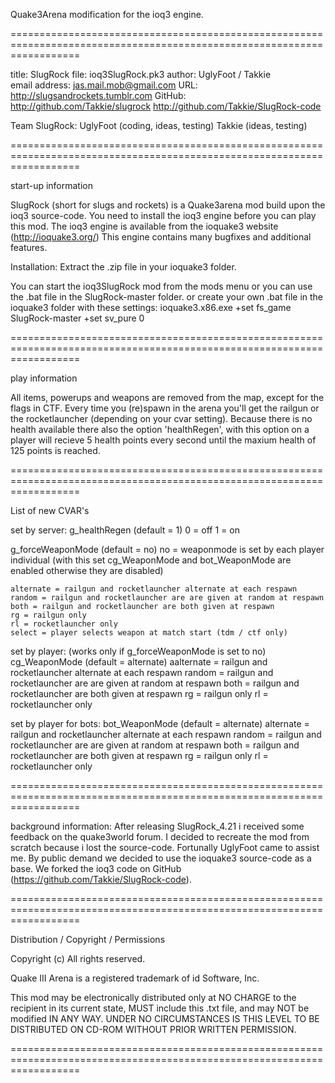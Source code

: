 Quake3Arena modification for the ioq3 engine.


========================================================================================================================

title: SlugRock
file: ioq3SlugRock.pk3
author: UglyFoot / Takkie           
email address: jas.mail.mob@gmail.com 
URL: http://slugsandrockets.tumblr.com
GitHub: http://github.com/Takkie/slugrock
        http://github.com/Takkie/SlugRock-code

Team SlugRock:	UglyFoot (coding, ideas, testing)
		Takkie	 (ideas, testing)	

========================================================================================================================

start-up information

SlugRock (short for slugs and rockets) is a Quake3arena mod build upon the ioq3 source-code.
You need to install the ioq3 engine before you can play this mod.
The ioq3 engine is available from the ioquake3 website (http://ioquake3.org/)
This engine contains many bugfixes and additional features.

Installation:
Extract the .zip file in your ioquake3 folder.

You can start the ioq3SlugRock mod from the mods menu
 or you can use the .bat file in the SlugRock-master folder.
 or create your own .bat file in the ioquake3 folder with these settings:
ioquake3.x86.exe +set fs_game SlugRock-master +set sv_pure 0


========================================================================================================================

play information

All items, powerups and weapons are removed from the map,
except for the flags in CTF.
Every time you (re)spawn in the arena you'll get the railgun
or the rocketlauncher (depending on your cvar setting).
Because there is no health available there also the option
'healthRegen', with this option on a player will recieve
5 health points every second until the maxium health of 125
points is reached. 

========================================================================================================================

List of new CVAR's

set by server:
g_healthRegen (default = 1)
	0 = off
	1 = on

g_forceWeaponMode (default = no)
	no = weaponmode is set by each player individual
		(with this set cg_WeaponMode and bot_WeaponMode are enabled
		otherwise they are disabled)

	alternate = railgun and rocketlauncher alternate at each respawn
	random = railgun and rocketlauncher are are given at random at respawn
	both = railgun and rocketlauncher are both given at respawn
	rg = railgun only
	rl = rocketlauncher only
	select = player selects weapon at match start (tdm / ctf only)

set by player:
(works only if g_forceWeaponMode is set to no)
cg_WeaponMode (default = alternate)
	aalternate = railgun and rocketlauncher alternate at each respawn
	random = railgun and rocketlauncher are are given at random at respawn
	both = railgun and rocketlauncher are both given at respawn
	rg = railgun only
	rl = rocketlauncher only

set by player for bots:
bot_WeaponMode (default = alternate)
	alternate = railgun and rocketlauncher alternate at each respawn
	random = railgun and rocketlauncher are are given at random at respawn
	both = railgun and rocketlauncher are both given at respawn
	rg = railgun only
	rl = rocketlauncher only

========================================================================================================================

background information:
After releasing SlugRock_4.21 i received some feedback on the quake3world forum.
I decided to recreate the mod from scratch because i lost the source-code.
Fortunally UglyFoot came to assist me.
By public demand we decided to use the ioquake3 source-code as a base.
We forked the  ioq3 code on GitHub (https://github.com/Takkie/SlugRock-code).

========================================================================================================================

Distribution / Copyright / Permissions 

Copyright (c) 
All rights reserved.

Quake III Arena is a registered trademark of id Software, Inc.

This mod may be electronically distributed only at NO
CHARGE to the recipient in its current state, MUST include
this .txt file, and may NOT be modified IN ANY WAY. UNDER NO
CIRCUMSTANCES IS THIS LEVEL TO BE DISTRIBUTED ON CD-ROM
WITHOUT PRIOR WRITTEN PERMISSION.

========================================================================================================================
